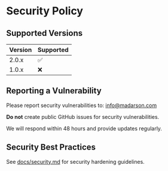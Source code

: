 # Security Policy

## Supported Versions

| Version | Supported          |
| ------- | ------------------ |
| 2.0.x   | :white_check_mark: |
| 1.0.x   | :x:                |

## Reporting a Vulnerability

Please report security vulnerabilities to: info@madarson.com

**Do not** create public GitHub issues for security vulnerabilities.

We will respond within 48 hours and provide updates regularly.

## Security Best Practices

See [docs/security.md](docs/security.md) for security hardening guidelines.

